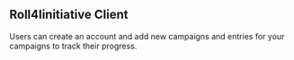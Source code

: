 ## Roll4Iinitiative Client


Users can create an account and add new campaigns and entries for your campaigns to track their progress.
